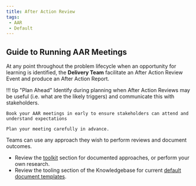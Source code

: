 ```yaml
---
title: After Action Review
tags: 
 - AAR
 - Default
---
```


## Guide to Running AAR Meetings

At any point throughout the problem lifecycle when an opportunity for learning is identified, the **Delivery Team** facilitate an After Action Review Event and produce an After Action Report.

!!! tip "Plan Ahead"
    Identify during planning when After Action Reviews may be useful (i.e. what are the likely triggers) and communicate this with stakeholders.

    Book your AAR meetings in early to ensure stakeholders can attend and understand expectations

    Plan your meeting carefully in advance.

Teams can use any approach they wish to perform reviews and document outcomes. 

- Review the [toolkit](/Ways-of-Working/Toolkit) section for documented approaches, or perform your own research.
- Review the tooling section of the Knowledgebase for current [default document templates](https://knowledgebase.platformdev.amdigital.co.uk/Tools-and-Providers/AMPFlow-Governance/).
